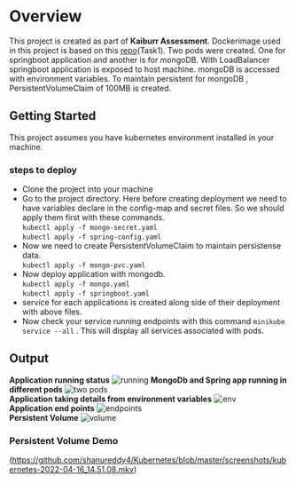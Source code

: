 # Overview
This project is created as part of **Kaiburr Assessment**. Dockerimage used in this project is based on this [repo](https://github.com/shanureddy4/WebApiTask)(Task1). Two pods were created. One for springboot application and another is for mongoDB. With LoadBalancer springboot application is exposed to host machine. mongoDB is accessed with environment variables. To maintain persistent for mongoDB , PersistentVolumeClaim of 100MB is created.
## Getting Started

This project assumes you have kubernetes environment installed in your machine.
### steps to deploy
* Clone the project into your machine
* Go to the project directory. Here before creating deployment we need to have variables declare in the config-map and secret files. So we should apply them first with these commands.<br>
 ``` kubectl apply -f mongo-secret.yaml ``` <br>
 ``` kubectl apply -f spring-config.yaml ``` <br>
 * Now we need to create PersistentVolumeClaim to maintain persistense data.<br>
 ``` kubectl apply -f mongo-pvc.yaml ``` <br>
 * Now deploy application with mongodb. <br>
 ``` kubectl apply -f mongo.yaml ``` <br>
 ``` kubectl apply -f springboot.yaml ``` <br>
 * service for each applications is created along side of their deployment with above files.
 * Now check your service running endpoints with this command
 ``` minikube service --all ``` . This will display all services associated with pods. <br>
## Output
**Application running status**
![running](https://github.com/shanureddy4/Kubernetes/blob/master/screenshots/runninng%20status.png)
**MongoDb and Spring app running in different pods**
![two pods](https://github.com/shanureddy4/Kubernetes/blob/master/screenshots/two%20pods.png) <br>
**Application taking details from environment variables**
![env](https://github.com/shanureddy4/Kubernetes/blob/master/screenshots/environment.png)<br>
**Application end points**
![endpoints](https://github.com/shanureddy4/Kubernetes/blob/master/screenshots/endpoints.png)<br>
**Persistent Volume**
![volume](https://github.com/shanureddy4/Kubernetes/blob/master/screenshots/volume.png)<br>
### Persistent Volume Demo
(https://github.com/shanureddy4/Kubernetes/blob/master/screenshots/kubernetes-2022-04-16_14.51.08.mkv)

